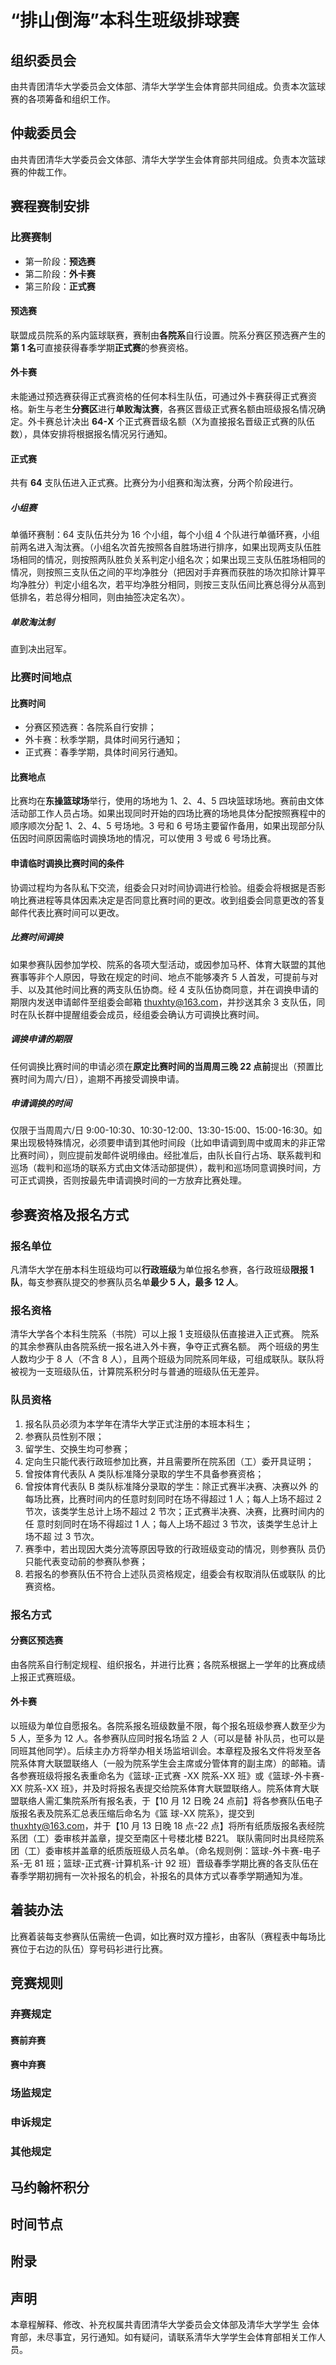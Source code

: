 # “排山倒海”本科生班级排球赛 

## 组织委员会

由共青团清华大学委员会文体部、清华大学学生会体育部共同组成。负责本次篮球赛的各项筹备和组织工作。

## 仲裁委员会

由共青团清华大学委员会文体部、清华大学学生会体育部共同组成。负责本次篮球赛的仲裁工作。

## 赛程赛制安排

### 比赛赛制

* 第一阶段：**预选赛**
* 第二阶段：**外卡赛**
* 第三阶段：**正式赛**

#### 预选赛

联盟成员院系的系内篮球联赛，赛制由**各院系**自行设置。院系分赛区预选赛产生的**第 1 名**可直接获得春季学期**正式赛**的参赛资格。

#### 外卡赛

未能通过预选赛获得正式赛资格的任何本科生队伍，可通过外卡赛获得正式赛资格。新生与老生**分赛区**进行**单败淘汰赛**，各赛区晋级正式赛名额由班级报名情况确定。外卡赛总计决出 **64-X** 个正式赛晋级名额（X为直接报名晋级正式赛的队伍数），具体安排将根据报名情况另行通知。

#### 正式赛

共有 **64** 支队伍进入正式赛。比赛分为小组赛和淘汰赛，分两个阶段进行。

##### 小组赛

单循环赛制：64 支队伍共分为 16 个小组，每个小组 4 个队进行单循环赛，小组前两名进入淘汰赛。（小组名次首先按照各自胜场进行排序，如果出现两支队伍胜场相同的情况，则按照两队胜负关系判定小组名次；如果出现三支队伍胜场相同的情况，则按照三支队伍之间的平均净胜分（把因对手弃赛而获胜的场次扣除计算平均净胜分）判定小组名次，若平均净胜分相同，则按三支队伍间比赛总得分从高到低排名，若总得分相同，则由抽签决定名次）。

##### 单败淘汰制

直到决出冠军。

### 比赛时间地点

#### 比赛时间

* 分赛区预选赛：各院系自行安排；
* 外卡赛：秋季学期，具体时间另行通知；
* 正式赛：春季学期，具体时间另行通知。

#### 比赛地点

比赛均在**东操篮球场**举行，使用的场地为 1、2、4、5 四块篮球场地。赛前由文体活动部工作人员占场。如果出现同时开始的四场比赛的场地具体分配按照赛程中的顺序顺次分配 1、2、4、5 号场地。3 号和 6 号场主要留作备用，如果出现部分队伍因时间原因需临时调换场地的情况，可以使用 3 号或 6 号场比赛。

#### 申请临时调换比赛时间的条件

协调过程均为各队私下交流，组委会只对时间协调进行检验。组委会将根据是否影响比赛进程等具体因素决定是否同意比赛时间的更改。收到组委会同意更改的答复邮件代表比赛时间可以更改。

##### 比赛时间调换

如果参赛队因参加学校、院系的各项大型活动，或因参加马杯、体育大联盟的其他赛事等非个人原因，导致在规定的时间、地点不能够凑齐 5 人首发，可提前与对手、以及其他时间比赛的两支队伍协商。经 4 支队伍协商同意，并在调换申请的期限内发送申请邮件至组委会邮箱 thuxhty@163.com，并抄送其余 3 支队伍，同时在队长群中提醒组委会成员，经组委会确认方可调换比赛时间。

##### 调换申请的期限

任何调换比赛时间的申请必须在**原定比赛时间的当周周三晚 22 点前**提出（预置比赛时间为周六/日），逾期不再接受调换申请。

##### 申请调换的时间

仅限于当周周六/日 9:00-10:30、10:30-12:00、13:30-15:00、15:00-16:30。如果出现极特殊情况，必须要申请到其他时间段（比如申请调到周中或周末的非正常比赛时间），则应提前发邮件说明缘由。经批准后，由队长自行占场、联系裁判和巡场（裁判和巡场的联系方式由文体活动部提供），裁判和巡场同意调换时间，方可正式调换，否则按最先申请调换时间的一方放弃比赛处理。

## 参赛资格及报名方式

### 报名单位

凡清华大学在册本科生班级均可以**行政班级**为单位报名参赛，各行政班级**限报 1 队**，每支参赛队提交的参赛队员名单**最少 5 人，最多 12 人**。

### 报名资格

清华大学各个本科生院系（书院）可以上报 1 支班级队伍直接进入正式赛。 院系的其余参赛队由各院系统一报名进入外卡赛，争夺正式赛名额。 两个班级的男生人数均少于 8 人（不含 8 人），且两个班级为同院系同年级，可组成联队。联队将被视为一支班级队伍，计算院系积分时与普通的班级队伍无差异。

### 队员资格

1. 报名队员必须为本学年在清华大学正式注册的本班本科生；
2. 参赛队员性别不限；
3. 留学生、交换生均可参赛；
4. 定向生只能代表行政班参加比赛，并且需要所在院系团（工）委开具证明；
5. 曾按体育代表队 A 类队标准降分录取的学生不具备参赛资格；
6. 曾按体育代表队 B 类队标准降分录取的学生：除正式赛半决赛、决赛以外 的每场比赛，比赛时间内的任意时刻同时在场不得超过 1 人；每人上场不超过 2 节次，该类学生总计上场不超过 2 节次；正式赛半决赛、决赛，比赛时间内的任 意时刻同时在场不得超过 1 人；每人上场不超过 3 节次，该类学生总计上场不超 过 3 节次。
7. 赛季中，若出现因大类分流等原因导致的行政班级变动的情况，则参赛队 员仍只能代表变动前的参赛队参赛；
8. 若报名的参赛队伍不符合上述队员资格规定，组委会有权取消队伍或联队 的比赛资格。

### 报名方式

#### 分赛区预选赛

由各院系自行制定规程、组织报名，并进行比赛；各院系根据上一学年的比赛成绩上报正式赛班级。 

#### 外卡赛

以班级为单位自愿报名。各院系报名班级数量不限，每个报名班级参赛人数至少为 5 人，至多为 12 人。各参赛队应同时报名场监 2 人（可以是替 补队员，也可以是同班其他同学）。后续主办方将举办相关场监培训会。本章程及报名文件将发至各院系体育大联盟联络人（一般为院系学生会主席或分管体育的副主席）的邮箱。请各参赛班级将报名表重命名为《篮球-正式赛 -XX 院系-XX 班》或《篮球-外卡赛-XX 院系-XX 班》，并及时将报名表提交给院系体育大联盟联络人。院系体育大联盟联络人需汇集院系所有报名表，于【10 月 12 日晚 24 点前】将各参赛队伍电子版报名表及院系汇总表压缩后命名为《篮 球-XX 院系》，提交到 thuxhty@163.com，并于【10 月 13 日晚 18 点-22 点】将所有纸质版报名表经院系团（工）委审核并盖章，提交至南区十号楼北楼 B221。 联队需同时出具经院系团（工）委审核并盖章的纸质版班级人员名单。（命名规则例：篮球-外卡赛-电子系-无 81 班；篮球-正式赛-计算机系-计 92 班）晋级春季学期比赛的各支队伍在春季学期初拥有一次补报名的机会，补报名的具体方式以春季学期通知为准。

## 着装办法

比赛着装每支参赛队伍需统一色调，如比赛时双方撞衫，由客队（赛程表中每场比赛位于右边的队伍）穿号码衫进行比赛。

## 竞赛规则

### 弃赛规定

#### 赛前弃赛

#### 赛中弃赛

### 场监规定

### 申诉规定

### 其他规定

## 马约翰杯积分

## 时间节点

## 附录

## 声明

本章程解释、修改、补充权属共青团清华大学委员会文体部及清华大学学生 会体育部，未尽事宜，另行通知。如有疑问，请联系清华大学学生会体育部相关工作人员。


